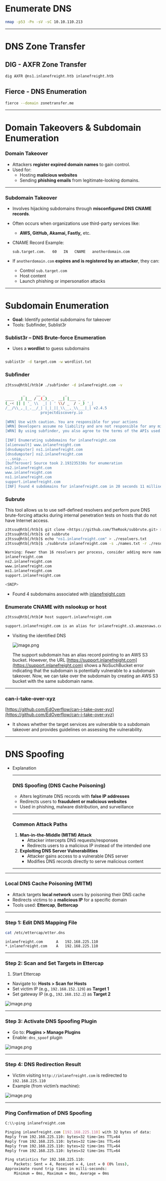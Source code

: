 # Enumerate DNS

```bash
nmap -p53 -Pn -sV -sC 10.10.110.213
```

---

# DNS Zone Transfer

## DIG - AXFR Zone Transfer

```bash
dig AXFR @ns1.inlanefreight.htb inlanefreight.htb
```

## Fierce - DNS Enumeration

```bash
fierce --domain zonetransfer.me
```

---

# Domain Takeovers & Subdomain Enumeration

### Domain Takeover

- Attackers **register expired domain names** to gain control.
- Used for:
    - Hosting **malicious websites**
    - Sending **phishing emails** from legitimate-looking domains.

---

### Subdomain Takeover

- Involves hijacking subdomains through **misconfigured DNS CNAME records**.
    
- Often occurs when organizations use third-party services like:
    
    - **AWS, GitHub, Akamai, Fastly,** etc.
- CNAME Record Example:
    
    ```
    sub.target.com.   60   IN   CNAME   anotherdomain.com
    ```
    
- If `anotherdomain.com` **expires and is registered by an attacker**, they can:
    
    - Control `sub.target.com`
    - Host content
    - Launch phishing or impersonation attacks

---

# Subdomain Enumeration

- **Goal:** Identify potential subdomains for takeover
- Tools: Subfinder, Sublist3r

### Sublist3r – DNS Brute-force Enumeration

- Uses a **wordlist** to guess subdomains

```bash

sublist3r -d target.com -w wordlist.txt
```

### Subfinder

```bash
z3tssu@htb[/htb]# ./subfinder -d inlanefreight.com -v       
                                                                       
        _     __ _         _                                           
____  _| |__ / _(_)_ _  __| |___ _ _          
(_-< || | '_ \\  _| | ' \\/ _  / -_) '_|                 
/__/\\_,_|_.__/_| |_|_||_\\__,_\\___|_| v2.4.5                                                                                                                                                                                                                                                 
                projectdiscovery.io                    
                                                                       
[WRN] Use with caution. You are responsible for your actions
[WRN] Developers assume no liability and are not responsible for any misuse or damage.
[WRN] By using subfinder, you also agree to the terms of the APIs used. 
                                   
[INF] Enumerating subdomains for inlanefreight.com
[alienvault] www.inlanefreight.com
[dnsdumpster] ns1.inlanefreight.com
[dnsdumpster] ns2.inlanefreight.com
...snip...
[bufferover] Source took 2.193235338s for enumeration
ns2.inlanefreight.com
www.inlanefreight.com
ns1.inlanefreight.com
support.inlanefreight.com
[INF] Found 4 subdomains for inlanefreight.com in 20 seconds 11 milliseconds
```

### Subrute

This tool allows us to use self-defined resolvers and perform pure DNS brute-forcing attacks during internal penetration tests on hosts that do not have Internet access.

```bash
z3tssu@htb[/htb]$ git clone <https://github.com/TheRook/subbrute.git> >> /dev/null 2>&1
z3tssu@htb[/htb]$ cd subbrute
z3tssu@htb[/htb]$ echo "ns1.inlanefreight.com" > ./resolvers.txt
z3tssu@htb[/htb]$ ./subbrute inlanefreight.com -s ./names.txt -r ./resolvers.txt

Warning: Fewer than 16 resolvers per process, consider adding more nameservers to resolvers.txt.
inlanefreight.com
ns2.inlanefreight.com
www.inlanefreight.com
ms1.inlanefreight.com
support.inlanefreight.com

<SNIP>
```

- Found 4 subdomains associated with [inlanefreight.com](http://inlanefreight.com)

### Enumerate CNAME with nslookup or host

```bash
z3tssu@htb[/htb]# host support.inlanefreight.com

support.inlanefreight.com is an alias for inlanefreight.s3.amazonaws.com
```

- Visiting the identified DNS
    
    ![image.png](attachment:7898d9eb-c3e8-4f19-af3d-5c8d3263b1a3:image.png)
    
    The support subdomain has an alias record pointing to an AWS S3 bucket. However, the URL [](https://support.inlanefreight.com/)[https://support.inlanefreight.com](https://support.inlanefreight.com) shows a NoSuchBucket error indicating that the subdomain is potentially vulnerable to a subdomain takeover. Now, we can take over the subdomain by creating an AWS S3 bucket with the same subdomain name.
    

---

### can-i-take-over-xyz

[https://github.com/EdOverflow/can-i-take-over-xyz](https://github.com/EdOverflow/can-i-take-over-xyz)

- It shows whether the target services are vulnerable to a subdomain takeover and provides guidelines on assessing the vulnerability.

---

# DNS Spoofing

- Explanation
    
    ---
    
    ### DNS Spoofing (DNS Cache Poisoning)
    
    - Alters legitimate DNS records with **false IP addresses**
    - Redirects users to **fraudulent or malicious websites**
    - Used in phishing, malware distribution, and surveillance
    
    ---
    
    ### Common Attack Paths
    
    1. **Man-in-the-Middle (MITM) Attack**
        - Attacker intercepts DNS requests/responses
        - Redirects users to a malicious IP instead of the intended one
    2. **Exploiting DNS Server Vulnerabilities**
        - Attacker gains access to a vulnerable DNS server
        - Modifies DNS records directly to serve malicious content
    
    ---
    

---

### Local DNS Cache Poisoning (MITM)

- Attack targets **local network** users by poisoning their DNS cache
- Redirects victims to a **malicious IP** for a specific domain
- Tools used: **Ettercap**, **Bettercap**

---

### Step 1: Edit DNS Mapping File

```bash
cat /etc/ettercap/etter.dns
```

```
inlanefreight.com      A   192.168.225.110
*.inlanefreight.com    A   192.168.225.110
```

---

### Step 2: Scan and Set Targets in Ettercap

1. Start Ettercap

- Navigate to: **Hosts > Scan for Hosts**
- Set victim IP (e.g., `192.168.152.129`) as **Target 1**
- Set gateway IP (e.g., `192.168.152.2`) as **Target 2**

![image.png](attachment:a5caa38e-72af-490a-b638-1edd30780e37:image.png)

---

### Step 3: Activate DNS Spoofing Plugin

- Go to: **Plugins > Manage Plugins**
- Enable: `dns_spoof` plugin

![image.png](attachment:0e4677da-1684-4aa3-9abb-419927d3f67a:image.png)

---

### Step 4: DNS Redirection Result

- Victim visiting `http://inlanefreight.com` is redirected to `192.168.225.110`
- Example (from victim’s machine):

![image.png](attachment:db6fba3a-7ebd-40a9-ad6c-4a849bd68062:image.png)

---

### Ping Confirmation of DNS Spoofing

```bash
C:\\>ping inlanefreight.com

Pinging inlanefreight.com [192.168.225.110] with 32 bytes of data:
Reply from 192.168.225.110: bytes=32 time<1ms TTL=64
Reply from 192.168.225.110: bytes=32 time<1ms TTL=64
Reply from 192.168.225.110: bytes=32 time<1ms TTL=64
Reply from 192.168.225.110: bytes=32 time<1ms TTL=64

Ping statistics for 192.168.225.110:
    Packets: Sent = 4, Received = 4, Lost = 0 (0% loss),
Approximate round trip times in milli-seconds:
    Minimum = 0ms, Maximum = 0ms, Average = 0ms
```